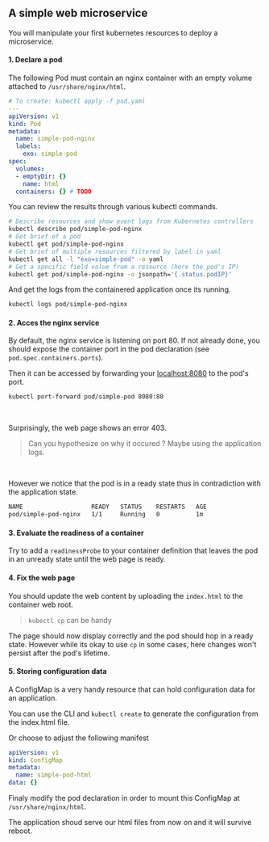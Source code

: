 ## A simple web microservice

You will manipulate your first kubernetes resources to deploy a microservice.


#### 1. Declare a pod

The following Pod must contain an nginx container with an empty volume attached to `/usr/share/nginx/html`.  

```yaml
# To create: kubectl apply -f pod.yaml
---
apiVersion: v1
kind: Pod
metadata:
  name: simple-pod-nginx
  labels:
    exo: simple-pod
spec:
  volumes:
  - emptyDir: {}
    name: html
  containers: {} # TODO
```

You can review the results through various kubectl commands. 

```bash
# Describe resources and show event logs from Kubernetes controllers
kubectl describe pod/simple-pod-nginx
# Get brief of a pod
kubectl get pod/simple-pod-nginx
# Get brief of multiple resources filtered by label in yaml
kubectl get all -l "exo=simple-pod" -o yaml
# Get a specific field value from a resource (here the pod's IP)
kubectl get pod/simple-pod-nginx -o jsonpath='{.status.podIP}'
```

And get the logs from the containered application once its running.
```bash
kubectl logs pod/simple-pod-nginx
```

#### 2. Acces the nginx service 
By default, the nginx service is listening on port 80. If not already done, you should expose the container port in the pod declaration (see `pod.spec.containers.ports`).

Then it can be accessed by forwarding your [localhost:8080](http://127.0.0.1:8080) to the pod's port.
```bash
kubectl port-forward pod/simple-pod 8080:80
```
<br>

Surprisingly, the web page shows an error 403.
> Can you hypothesize on why it occured ? Maybe using the application logs.

<br>

However we notice that the pod is in a ready state thus in contradiction with the application state.
```bash
NAME                   READY   STATUS    RESTARTS   AGE
pod/simple-pod-nginx   1/1     Running   0          1m
```

#### 3. Evaluate the readiness of a container

Try to add a `readinessProbe` to your container definition that leaves the pod in an unready state until the web page is ready.

#### 4. Fix the web page

You should update the web content by uploading the `index.html` to the container web root.
> `kubectl cp` can be handy

The page should now display correctly and the pod should hop in a ready state. However while its okay to use `cp` in some cases, here changes won't persist after the pod's lifetime.


#### 5. Storing configuration data

A ConfigMap is a very handy resource that can hold configuration data for an application.
 
You can use the CLI and `kubectl create` to generate the configuration from the index.html file.  

Or choose to adjust the following manifest

```yaml
apiVersion: v1
kind: ConfigMap
metadata:
  name: simple-pod-html
data: {}

```

Finaly modify the pod declaration in order to mount this ConfigMap at `/usr/share/nginx/html`.

The application shoud serve our html files from now on and it will survive reboot.
